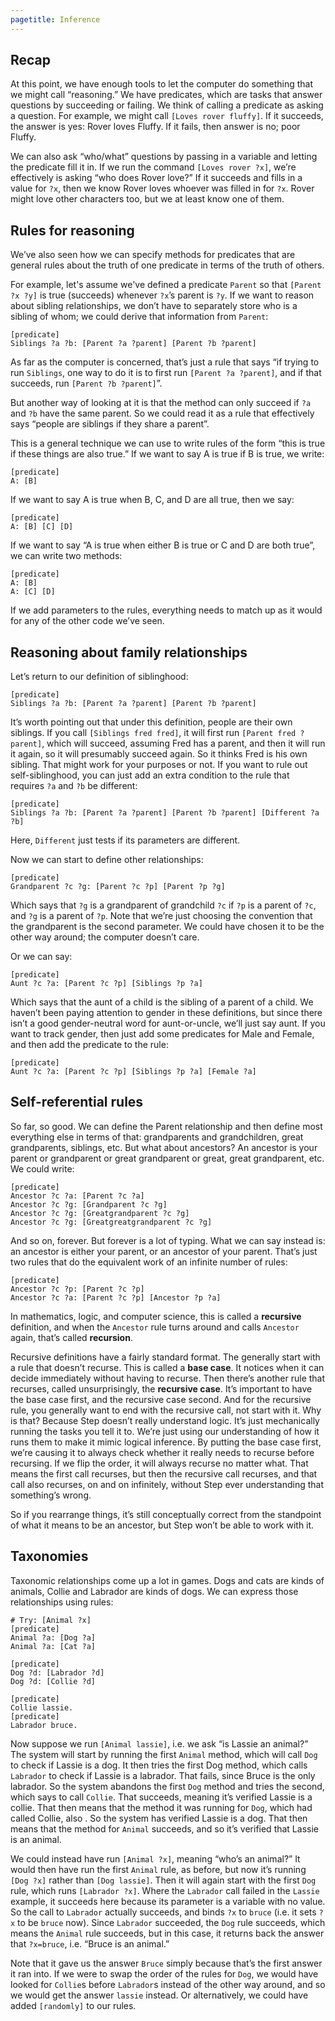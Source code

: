```yaml
---
pagetitle: Inference
---
```


## Recap

At this point, we have enough tools to let the computer do something that we might call “reasoning.”  We have predicates, which are tasks that answer questions by succeeding or failing.  We think of calling a predicate as asking a question.  For example, we might call `[Loves rover fluffy]`.  If it succeeds, the answer is yes: Rover loves Fluffy.  If it fails, then answer is no; poor Fluffy.

We can also ask “who/what” questions by passing in a variable and letting the predicate fill it in.  If we run the command `[Loves rover ?x]`, we’re effectively is asking “who does Rover love?”  If it succeeds and fills in a value for `?x`, then we know Rover loves whoever was filled in for `?x`.  Rover might love other characters too, but we at least know one of them.


## Rules for reasoning

We’ve also seen how we can specify methods for predicates that are general rules about the truth of one predicate in terms of the truth of others.

For example, let's assume we've defined a predicate `Parent` so that `[Parent ?x ?y]` is true (succeeds) whenever `?x`’s parent is `?y`.  If we want to reason about sibling relationships, we don’t have to separately store who is a sibling of whom; we could derive that information from `Parent`:
```step
[predicate]
Siblings ?a ?b: [Parent ?a ?parent] [Parent ?b ?parent]
```
As far as the computer is concerned, that’s just a rule that says “if trying to run `Siblings`, one way to do it is to first run `[Parent ?a ?parent]`, and if that succeeds, run `[Parent ?b ?parent]`”.

But another way of looking at it is that the method can only succeed if `?a` and `?b` have the same parent.  So we could read it as a rule that effectively says “people are siblings if they share a parent”.

This is a general technique we can use to write rules of the form “this is true if these things are also true.”  If we want to say A is true if B is true, we write:
```step
[predicate]
A: [B]
```
If we want to say A is true when B, C, and D are all true, then we say:
```step
[predicate]
A: [B] [C] [D]
```
If we want to say “A is true when either B is true or C and D are both true”, we can write two methods:
```step
[predicate]
A: [B]
A: [C] [D]
```
If we add parameters to the rules, everything needs to match up as it would for any of the other code we’ve seen.

## Reasoning about family relationships

Let’s return to our definition of siblinghood:
```step
[predicate]
Siblings ?a ?b: [Parent ?a ?parent] [Parent ?b ?parent]
```
It’s worth pointing out that under this definition, people are their own siblings.  If you call `[Siblings fred fred]`, it will first run `[Parent fred ?parent]`, which will succeed, assuming Fred has a parent, and then it will run it again, so it will presumably succeed again.  So it thinks Fred is his own sibling.  That might work for your purposes or not.  If you want to rule out self-siblinghood, you can just add an extra condition to the rule that requires `?a` and `?b` be different:
```step
[predicate]
Siblings ?a ?b: [Parent ?a ?parent] [Parent ?b ?parent] [Different ?a ?b]
```
Here, `Different` just tests if its parameters are different.

Now we can start to define other relationships:
```step
[predicate]
Grandparent ?c ?g: [Parent ?c ?p] [Parent ?p ?g]
```
Which says that `?g` is a grandparent of grandchild `?c` if `?p` is a parent of `?c`, and `?g` is a parent of `?p`.  Note that we’re just choosing the convention that the grandparent is the second parameter.  We could have chosen it to be the other way around; the computer doesn’t care.

Or we can say:
```step
[predicate]
Aunt ?c ?a: [Parent ?c ?p] [Siblings ?p ?a]
```
Which says that the aunt of a child is the sibling of a parent of a child.  We haven’t been paying attention to gender in these definitions, but since there isn’t a good gender-neutral word for aunt-or-uncle, we’ll just say aunt.  If you want to track gender, then just add some predicates for Male and Female, and then add the predicate to the rule:
```step
[predicate]
Aunt ?c ?a: [Parent ?c ?p] [Siblings ?p ?a] [Female ?a]
```

## Self-referential rules

So far, so good.  We can define the Parent relationship and then define most everything else in terms of that: grandparents and grandchildren, great grandparents, siblings, etc.  But what about ancestors?  An ancestor is your parent or grandparent or great grandparent or great, great grandparent, etc.  We could write:
```step
[predicate]
Ancestor ?c ?a: [Parent ?c ?a]
Ancestor ?c ?g: [Grandparent ?c ?g]
Ancestor ?c ?g: [Greatgrandparent ?c ?g]
Ancestor ?c ?g: [Greatgreatgrandparent ?c ?g]
```
And so on, forever.  But forever is a lot of typing.  What we can say instead is: an ancestor is either your parent, or an ancestor of your parent.  That’s just two rules that do the equivalent work of an infinite number of rules:
```step
[predicate]
Ancestor ?c ?p: [Parent ?c ?p]
Ancestor ?c ?a: [Parent ?c ?p] [Ancestor ?p ?a]
```
In mathematics, logic, and computer science, this is called a **recursive** definition, and when the `Ancestor` rule turns around and calls `Ancestor` again, that’s called **recursion**.  

Recursive definitions have a fairly standard format.  The generally start with a rule that doesn’t recurse.  This is called a **base case**.  It notices when it can decide immediately without having to recurse.  Then there’s another rule that recurses, called unsurprisingly, the **recursive case**.  It’s important to have the base case first, and the recursive case second.  And for the recursive rule, you generally want to end with the recursive call, not start with it.
Why is that?  Because Step doesn’t really understand logic.  It’s just mechanically running the tasks you tell it to.  We’re just using our understanding of how it runs them to make it mimic logical inference.  By putting the base case first, we’re causing it to always check whether it really needs to recurse before recursing.  If we flip the order, it will always recurse no matter what.  That means the first call recurses, but then the recursive call recurses, and that call also recurses, on and on infinitely, without Step ever understanding that something’s wrong.

So if you rearrange things, it’s still conceptually correct from the standpoint of what it means to be an ancestor, but Step won’t be able to work with it.

## Taxonomies

Taxonomic relationships come up a lot in games.  Dogs and cats are kinds of animals, Collie and Labrador are kinds of dogs.  We can express those relationships using rules:
```Step
# Try: [Animal ?x]
[predicate]
Animal ?a: [Dog ?a]
Animal ?a: [Cat ?a]

[predicate]
Dog ?d: [Labrador ?d]
Dog ?d: [Collie ?d]

[predicate]
Collie lassie.
[predicate]
Labrador bruce.
```
Now suppose we run `[Animal lassie]`, i.e. we ask “is Lassie an animal?”  The system will start by running the first `Animal` method, which will call `Dog` to check if Lassie is a dog.  It then tries the first Dog method, which calls `Labrador` to check if Lassie is a labrador.  That fails, since Bruce is the only labrador.  So the system abandons the first `Dog` method and tries the second, which says to call `Collie`.  That succeeds, meaning it’s verified Lassie is a collie.  That then means that the method it was running for `Dog`, which had called Collie, also .  So the system has verified Lassie is a dog.  That then means that the method for `Animal` succeeds, and so it’s verified that Lassie is an animal.

We could instead have run `[Animal ?x]`, meaning “who’s an animal?”  It would then have run the first `Animal` rule, as before, but now it’s running `[Dog ?x]` rather than `[Dog lassie]`.  Then it will again start with the first `Dog` rule, which runs `[Labrador ?x]`.  Where the `Labrador` call failed in the `Lassie` example, it succeeds here because its parameter is a variable with no value.  So the call to `Labrador` actually succeeds, and binds `?x` to `bruce` (i.e. it sets `?x` to be `bruce` now).  Since `Labrador` succeeded, the `Dog` rule succeeds, which means the `Animal` rule succeeds, but in this case, it returns back the answer that `?x=bruce`, i.e. “Bruce is an animal.”

Note that it gave us the answer `Bruce` simply because that’s the first answer it ran into.  If we were to swap the order of the rules for `Dog`, we would have looked for `Collie`s before `Labrador`s instead of the other way around, and so we would get the answer `lassie` instead.  Or alternatively, we could have added `[randomly]` to our rules.








